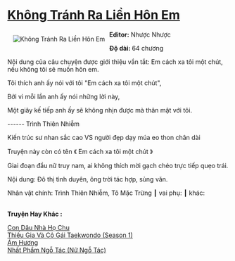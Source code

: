 <a href="https://utruyen.com/khong-tranh-ra-lien-hon-em/18207/" title="Không Tránh Ra Liền Hôn Em"><h1>Không Tránh Ra Liền Hôn Em</h1></a><div style="display:table"><img align="right" style="float: left; padding: 10px;" src="https://utruyen.com/images/story/200x260/khong-tranh-ra-lien-hon-em.jpg" alt="Không Tránh Ra Liền Hôn Em"><b>Editor:</b> Nhược Nhược<p></p><b>Độ dài: </b>64 chương<p></p>Nội dung của câu chuyện được giới thiệu vắn tắt: Em cách xa tôi một chút, nếu không tôi sẽ muốn hôn em.<p></p>Tôi thích anh ấy nói với tôi "Em cách xa tôi một chút",<p></p>Bởi vì mỗi lần anh ấy nói những lời này,<p></p>Một giây kế tiếp anh ấy sẽ không nhịn được mà thân mật với tôi.<p></p>------ Trình Thiên Nhiễm<p></p>Kiến trúc sư nhan sắc cao VS người đẹp dạy múa eo thon chân dài<p></p>Truyện này còn có tên 《 Em cách xa tôi một chút 》<p></p>Giai đoạn đầu nữ truy nam, ai không thích mời gạch chéo trực tiếp quẹo trái.<p></p>Nội dung: Đô thị tình duyên, ông trời tác hợp, sủng văn.<p></p>Nhân vật chính: Trình Thiên Nhiễm, Tô Mặc Trừng ┃ vai phụ: ┃ khác:</div><p><br><b>Truyện Hay Khác :</b></p><a href="https://utruyen.com/con-dau-nha-ho-chu/17927/" alt="Con Dâu Nhà Họ Chu">Con Dâu Nhà Họ Chu</a><br/><a href="https://github.com/quanluxury/ngontinhhot/tree/master/truyenhay/19517/" alt="Thiếu Gia Và Cô Gái Taekwondo (Season 1)">Thiếu Gia Và Cô Gái Taekwondo (Season 1)</a><br/><a href="https://github.com/quanluxury/truyenhot/tree/master/truyenhay/17509/" alt="Ám Hương">Ám Hương</a><br/><a href="https://github.com/mlquan/truyenhay/tree/master/truyenhay/14464/" alt="Nhất Phẩm Ngỗ Tác (Nữ Ngỗ Tác)">Nhất Phẩm Ngỗ Tác (Nữ Ngỗ Tác)</a><br/>